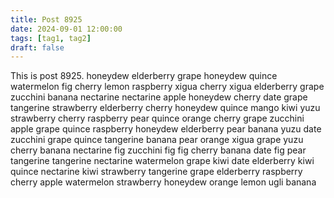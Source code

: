 ```yaml
---
title: Post 8925
date: 2024-09-01 12:00:00
tags: [tag1, tag2]
draft: false
---
```

This is post 8925.
honeydew
elderberry
grape
honeydew
quince
watermelon
fig
cherry
lemon
raspberry
xigua
cherry
xigua
elderberry
grape
zucchini
banana
nectarine
nectarine
apple
honeydew
cherry
date
grape
tangerine
strawberry
elderberry
cherry
honeydew
quince
mango
kiwi
yuzu
strawberry
cherry
raspberry
pear
quince
orange
cherry
grape
zucchini
apple
grape
quince
raspberry
honeydew
elderberry
pear
banana
yuzu
date
zucchini
grape
quince
tangerine
banana
pear
orange
xigua
grape
yuzu
cherry
banana
nectarine
fig
zucchini
fig
fig
cherry
banana
date
fig
pear
tangerine
tangerine
nectarine
watermelon
grape
kiwi
date
elderberry
kiwi
quince
nectarine
kiwi
strawberry
tangerine
grape
elderberry
raspberry
cherry
apple
watermelon
strawberry
honeydew
orange
lemon
ugli
banana
